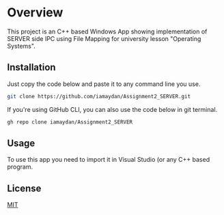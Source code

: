 # Overview

This project is an C++ based Windows App showing implementation of SERVER side IPC using File Mapping for university lesson "Operating Systems".

## Installation

Just copy the code below and paste it to any command line you use.

```bash
git clone https://github.com/iamaydan/Assignment2_SERVER.git
```
If you're using GitHub CLI, you can also use the code below in git terminal.

```bash
gh repo clone iamaydan/Assignment2_SERVER
```
## Usage

To use this app you need to import it in Visual Studio (or any C++ based program.

## License
[MIT](https://choosealicense.com/licenses/mit/)
